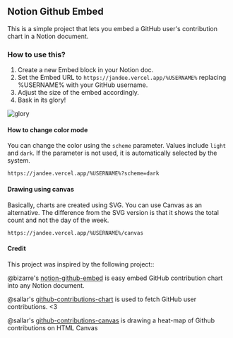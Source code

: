 ## Notion Github Embed

This is a simple project that lets you embed a GitHub user's contribution chart in a Notion document.

### How to use this?

1. Create a new Embed block in your Notion doc.
2. Set the Embed URL to `https://jandee.vercel.app/%USERNAME%` replacing %USERNAME% with your GitHub username.
3. Adjust the size of the embed accordingly.
4. Bask in its glory!

![glory](https://i.imgur.com/aU95o4N.png)

#### How to change color mode

You can change the color using the `scheme` parameter. Values include `light` and `dark`. If the parameter is not used, it is automatically selected by the system.

```
https://jandee.vercel.app/%USERNAME%?scheme=dark
```

#### Drawing using canvas

Basically, charts are created using SVG. You can use Canvas as an alternative. The difference from the SVG version is that it shows the total count and not the day of the week.

```
https://jandee.vercel.app/%USERNAME%/canvas
```

#### Credit

This project was inspired by the following project::

@bizarre's [notion-github-embed](https://github.com/bizarre/notion-github-embed) is easy embed GitHub contribution chart into any Notion document.

@sallar's [github-contributions-chart](https://github.com/sallar/github-contributions-chart) is used to fetch GitHub user contributions. <3

@sallar's [github-contributions-canvas](https://github.com/sallar/github-contributions-canvas) is drawing a heat-map of Github contributions on HTML Canvas
